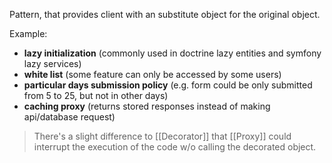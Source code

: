 Pattern, that provides client with an substitute object for the original object.

Example:
- **lazy initialization** (commonly used in doctrine lazy entities and symfony lazy services)
- **white list** (some feature can only be accessed by some users)
- **particular days submission policy** (e.g. form could be only submitted from 5 to 25, but not in other days)
- **caching proxy** (returns stored responses instead of making api/database request)

> There's a slight difference to [[Decorator]] that [[Proxy]] could interrupt the execution of the code w/o calling the decorated object.
